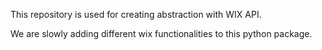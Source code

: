 This repository is used for creating abstraction with WIX API.


We are slowly adding different wix functionalities to this python package.
